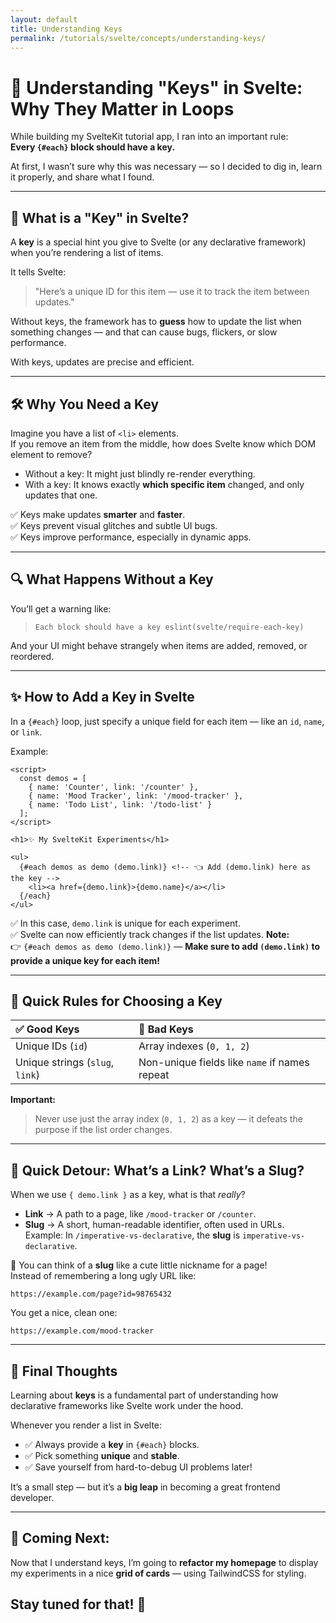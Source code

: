 ```yaml
---
layout: default
title: Understanding Keys
permalink: /tutorials/svelte/concepts/understanding-keys/
---
```


# 🔑 Understanding "Keys" in Svelte: Why They Matter in Loops

While building my SvelteKit tutorial app, I ran into an important rule:  
**Every `{#each}` block should have a key.**

At first, I wasn’t sure why this was necessary — so I decided to dig in, learn it properly, and share what I found.

---

## 🧠 What is a "Key" in Svelte?

A **key** is a special hint you give to Svelte (or any declarative framework) when you’re rendering a list of items.

It tells Svelte:  
> "Here’s a unique ID for this item — use it to track the item between updates."

Without keys, the framework has to **guess** how to update the list when something changes — and that can cause bugs, flickers, or slow performance.

With keys, updates are precise and efficient.

---

## 🛠 Why You Need a Key

Imagine you have a list of `<li>` elements.  
If you remove an item from the middle, how does Svelte know which DOM element to remove?

- Without a key: It might just blindly re-render everything.
- With a key: It knows exactly **which specific item** changed, and only updates that one.

✅ Keys make updates **smarter** and **faster**.  
✅ Keys prevent visual glitches and subtle UI bugs.  
✅ Keys improve performance, especially in dynamic apps.

---

## 🔍 What Happens Without a Key

You’ll get a warning like:

> `Each block should have a key eslint(svelte/require-each-key)`

And your UI might behave strangely when items are added, removed, or reordered.

---

## ✨ How to Add a Key in Svelte

In a `{#each}` loop, just specify a unique field for each item — like an `id`, `name`, or `link`.

Example:

```svelte
<script>
  const demos = [
    { name: 'Counter', link: '/counter' },
    { name: 'Mood Tracker', link: '/mood-tracker' },
    { name: 'Todo List', link: '/todo-list' }
  ];
</script>

<h1>✨ My SvelteKit Experiments</h1>

<ul>
  {#each demos as demo (demo.link)} <!-- 👈 Add (demo.link) here as the key -->
    <li><a href={demo.link}>{demo.name}</a></li>
  {/each}
</ul>
```

✅ In this case, `demo.link` is unique for each experiment.  
✅ Svelte can now efficiently track changes if the list updates.
**Note:**  
👉 `{#each demos as demo (demo.link)}` — **Make sure to add `(demo.link)` to provide a unique key for each item!**


---

## 🧠 Quick Rules for Choosing a Key

| ✅ Good Keys        | 🚫 Bad Keys         |
|:--------------------|:-------------------|
| Unique IDs (`id`)    | Array indexes (`0, 1, 2`) |
| Unique strings (`slug`, `link`) | Non-unique fields like `name` if names repeat |

**Important:**  
> Never use just the array index (`0, 1, 2`) as a key — it defeats the purpose if the list order changes.

---
## 🐾 Quick Detour: What’s a Link? What’s a Slug?

When we use `{ demo.link }` as a key, what is that *really*?

- **Link** → A path to a page, like `/mood-tracker` or `/counter`.  
- **Slug** → A short, human-readable identifier, often used in URLs.  
  Example: In `/imperative-vs-declarative`, the **slug** is `imperative-vs-declarative`.

🔗 You can think of a **slug** like a cute little nickname for a page!  
Instead of remembering a long ugly URL like:

```plaintext
https://example.com/page?id=98765432
```
You get a nice, clean one:
```plaintext
https://example.com/mood-tracker
```
---
## 💬 Final Thoughts

Learning about **keys** is a fundamental part of understanding how declarative frameworks like Svelte work under the hood.

Whenever you render a list in Svelte:

- ✅ Always provide a **key** in `{#each}` blocks.
- ✅ Pick something **unique** and **stable**.
- ✅ Save yourself from hard-to-debug UI problems later!

It’s a small step — but it’s a **big leap** in becoming a great frontend developer.

---

## 🧩 Coming Next:

Now that I understand keys, I’m going to **refactor my homepage** to display my experiments in a nice **grid of cards** — using TailwindCSS for styling.  

Stay tuned for that! 🎨
---
